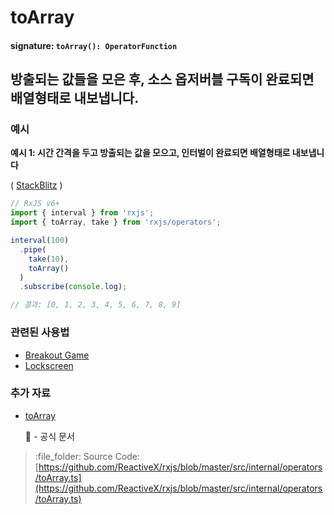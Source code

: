 # toArray

#### signature: `toArray(): OperatorFunction`

## 방출되는 값들을 모은 후, 소스 옵저버블 구독이 완료되면 배열형태로 내보냅니다.

### 예시

**예시 1: 시간 간격을 두고 방출되는 값을 모으고, 인터벌이 완료되면 배열형태로 내보냅니다**

\( [StackBlitz](https://stackblitz.com/edit/rxjs-toarray?file=index.ts&devtoolsheight=100) \)

```javascript
// RxJS v6+
import { interval } from 'rxjs';
import { toArray, take } from 'rxjs/operators';

interval(100)
  .pipe(
    take(10),
    toArray()
  )
  .subscribe(console.log);

// 결과: [0, 1, 2, 3, 4, 5, 6, 7, 8, 9]
```

### 관련된 사용법

* [Breakout Game](../../recipes/breakout-game.md)
* [Lockscreen](../../recipes/lockscreen.md)

### 추가 자료

* [toArray](https://rxjs.dev/api/operators/toArray)

  :newspaper: - 공식 문서

> :file\_folder: Source Code: [https://github.com/ReactiveX/rxjs/blob/master/src/internal/operators/toArray.ts](https://github.com/ReactiveX/rxjs/blob/master/src/internal/operators/toArray.ts)

